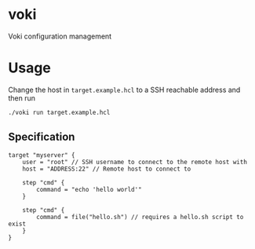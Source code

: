 # voki

Voki configuration management

# Usage

Change the host in `target.example.hcl` to a SSH reachable address and then run

```sh
./voki run target.example.hcl
```

## Specification

```hcl
target "myserver" {
    user = "root" // SSH username to connect to the remote host with
    host = "ADDRESS:22" // Remote host to connect to

    step "cmd" {
        command = "echo 'hello world'"
    }

    step "cmd" {
        command = file("hello.sh") // requires a hello.sh script to exist
    }
}
```